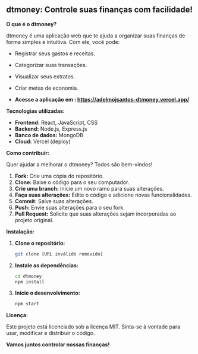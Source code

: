 ## dtmoney: Controle suas finanças com facilidade!

**O que é o dtmoney?**

dtmoney é uma aplicação web que te ajuda a organizar suas finanças de forma simples e intuitiva. Com ele, você pode:

* Registrar seus gastos e receitas.
* Categorizar suas transações.
* Visualizar seus extratos.
* Criar metas de economia.

* **Acesse a aplicação em : https://adelmojsantos-dtmoney.vercel.app/**

**Tecnologias utilizadas:**

* **Frontend:** React, JavaScript, CSS
* **Backend:** Node.js, Express.js
* **Banco de dados:** MongoDB
* **Cloud:** Vercel (deploy)

**Como contribuir:**

Quer ajudar a melhorar o dtmoney? Todos são bem-vindos!

1. **Fork:** Crie uma cópia do repositório.
2. **Clone:** Baixe o código para o seu computador.
3. **Crie uma branch:** Inicie um novo ramo para suas alterações.
4. **Faça suas alterações:** Edite o código e adicione novas funcionalidades.
5. **Commit:** Salve suas alterações.
6. **Push:** Envie suas alterações para o seu fork.
7. **Pull Request:** Solicite que suas alterações sejam incorporadas ao projeto original.

**Instalação:**

1. **Clone o repositório:**
   ```bash
   git clone [URL inválido removido]
   ```
2. **Instale as dependências:**
   ```bash
   cd dtmoney
   npm install
   ```
3. **Inicie o desenvolvimento:**
   ```bash
   npm start
   ```

**Licença:**

Este projeto está licenciado sob a licença MIT. Sinta-se à vontade para usar, modificar e distribuir o código.

**Vamos juntos controlar nossas finanças!** 
